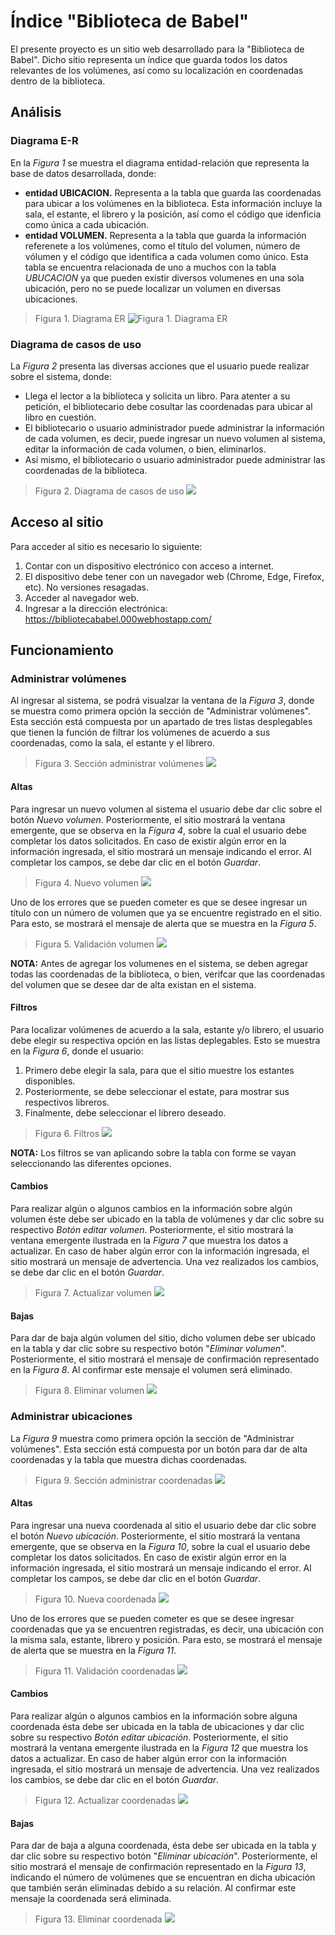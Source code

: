 # Índice "Biblioteca de Babel"
El presente proyecto es un sitio web desarrollado para la "Biblioteca de Babel". Dicho sitio representa un índice que guarda todos los datos relevantes de los volúmenes, así como su localización en coordenadas dentro de la biblioteca.

## Análisis
### Diagrama E-R
En la *Figura 1* se muestra el diagrama entidad-relación que representa la base de datos desarrollada, donde:
- **entidad UBICACION.** Representa a la tabla que guarda las coordenadas para ubicar a los volúmenes en la biblioteca. Esta información incluye la sala, el estante, el librero y la posición, así como el código que idenficia como única a cada ubicación.
- **entidad VOLUMEN.** Representa a la tabla que guarda la información referenete a los volúmenes, como el título del volumen, número de vólumen y el código que identifica a cada volumen como único. Esta tabla se encuentra relacionada de uno a muchos con la tabla *UBUCACION*  ya que pueden existir diversos volumenes en una sola ubicación, pero no se puede localizar un volumen en diversas ubicaciones.

> Figura 1. Diagrama ER
![Figura 1. Diagrama ER](https://bibliotecababel.000webhostapp.com/documentacion/diagrama_er.png "Figura 1. Diagrama ER")


### Diagrama de casos de uso
La *Figura 2* presenta las diversas acciones que el usuario puede realizar sobre el sistema, donde:
- Llega el lector a la biblioteca y solicita un libro. Para atenter a su petición, el bibliotecario debe cosultar las coordenadas para ubicar al libro en cuestión.
- El bibliotecario o usuario administrador puede administrar la información de cada volumen, es decir, puede ingresar un nuevo volumen al sistema, editar la información de cada volumen, o bien, eliminarlos.
- Así mismo, el bibliotecario o usuario administrador puede administrar las coordenadas de la biblioteca.

> Figura 2. Diagrama de casos de uso
![](https://bibliotecababel.000webhostapp.com/documentacion/UseCaseDiagram.png)
## Acceso al sitio
Para acceder al sitio es necesario lo siguiente:
1. Contar con un dispositivo electrónico con acceso a internet.
1. El dispositivo debe tener con un navegador web (Chrome, Edge, Firefox, etc). No versiones resagadas.
1. Acceder al navegador web.
1.  Ingresar a la dirección electrónica:  https://bibliotecababel.000webhostapp.com/

## Funcionamiento
### Administrar volúmenes
Al ingresar al sistema, se podrá visualzar la ventana de la *Figura 3*, donde se muestra como primera opción la sección de "Administrar volúmenes". Esta sección está compuesta por un apartado de tres listas desplegables que tienen la función de filtrar los volúmenes de acuerdo a sus coordenadas, como la sala, el estante y el librero.

> Figura 3. Sección administrar volúmenes
![](https://bibliotecababel.000webhostapp.com/documentacion/admin_volumen.png)

#### Altas
Para ingresar un nuevo volumen al sistema el usuario debe dar clic sobre el botón *Nuevo volumen*. Posteriormente, el sitio mostrará la ventana emergente, que se observa en la *Figura 4*, sobre la cual el usuario debe completar los datos solicitados. En caso de existir algún error en la información ingresada, el sitio mostrará un mensaje indicando el error. 
Al completar los campos, se debe dar clic en el botón *Guardar*.
> Figura 4. Nuevo volumen
![](https://bibliotecababel.000webhostapp.com/documentacion/nuevo_volumen.png)

Uno de los errores que se pueden cometer es que se desee ingresar un título con un número de volumen que ya se encuentre registrado en el sitio. Para esto, se mostrará el mensaje de alerta que se muestra en la *Figura 5*.

> Figura 5. Validación volumen
![](https://bibliotecababel.000webhostapp.com/documentacion/validar_volumen.png)

**NOTA:** Antes de agregar los volumenes en el sistema, se deben agregar todas las coordenadas de la biblioteca, o bien, verifcar que las coordenadas del volumen que se desee dar de alta existan en el sistema. 

#### Filtros
Para localizar volúmenes de acuerdo a la sala, estante y/o librero, el usuario debe elegir su respectiva opción en las listas deplegables. Esto se muestra en la *Figura 6*, donde el usuario:
1. Primero debe elegir la sala, para que el sitio muestre los estantes disponibles.
1. Posteriormente, se debe seleccionar el estate, para mostrar sus respectivos libreros.
1. Finalmente, debe seleccionar el librero deseado.

> Figura 6. Filtros
![](https://bibliotecababel.000webhostapp.com/documentacion/filtros.png)

**NOTA:** Los filtros se van aplicando sobre la tabla con forme se vayan seleccionando las diferentes opciones.

#### Cambios
Para realizar algún o algunos cambios en la información sobre algún volumen éste debe ser ubicado en la tabla de volúmenes y dar clic sobre su respectivo *Botón editar volumen*. Posteriormente, el sitio mostrará la ventana emergente ilustrada en la *Figura 7* que muestra los datos a actualizar. En caso de haber algún error con la información ingresada, el sitio mostrará un mensaje de advertencia.
Una vez realizados los cambios, se debe dar clic en el botón *Guardar*.

> Figura 7. Actualizar volumen
![](https://bibliotecababel.000webhostapp.com/documentacion/editar_volumen.png)

#### Bajas
Para dar de baja algún volumen del sitio, dicho volumen debe ser ubicado en la tabla y dar clic sobre su respectivo botón "*Eliminar volumen*". Posteriormente, el sitio mostrará el mensaje de confirmación representado en la *Figura 8*. Al confirmar este mensaje el volumen será eliminado.
> Figura 8. Eliminar volumen
![](https://bibliotecababel.000webhostapp.com/documentacion/eliminar_volumen.png)

### Administrar ubicaciones
La *Figura 9* muestra como primera opción la sección de "Administrar volúmenes". Esta sección está compuesta por un botón para dar de alta coordenadas y la tabla que muestra dichas coordenadas.

> Figura 9. Sección administrar coordenadas
![](https://bibliotecababel.000webhostapp.com/documentacion/admin_ubicaciones.png)

#### Altas
Para ingresar una nueva coordenada al sitio el usuario debe dar clic sobre el botón *Nuevo ubicación*. Posteriormente, el sitio mostrará la ventana emergente, que se observa en la *Figura 10*, sobre la cual el usuario debe completar los datos solicitados. En caso de existir algún error en la información ingresada, el sitio mostrará un mensaje indicando el error. 
Al completar los campos, se debe dar clic en el botón *Guardar*.
> Figura 10. Nueva coordenada
![](https://bibliotecababel.000webhostapp.com/documentacion/nueva_ubicacion.png)

Uno de los errores que se pueden cometer es que se desee ingresar coordenadas que ya se encuentren registradas, es decir, una ubicación con la misma sala, estante, librero y posición. Para esto, se mostrará el mensaje de alerta que se muestra en la *Figura 11*.

> Figura 11. Validación coordenadas
![](https://bibliotecababel.000webhostapp.com/documentacion/validar_coordenadas.png)

#### Cambios
Para realizar algún o algunos cambios en la información sobre alguna coordenada ésta debe ser ubicada en la tabla de ubicaciones y dar clic sobre su respectivo *Botón editar ubicación*. Posteriormente, el sitio mostrará la ventana emergente ilustrada en la *Figura 12* que muestra los datos a actualizar. En caso de haber algún error con la información ingresada, el sitio mostrará un mensaje de advertencia.
Una vez realizados los cambios, se debe dar clic en el botón *Guardar*.

> Figura 12. Actualizar coordenadas
![](https://bibliotecababel.000webhostapp.com/documentacion/editar_ubicacion.png)

#### Bajas
Para dar de baja a alguna coordenada, ésta debe ser ubicada en la tabla y dar clic sobre su respectivo botón "*Eliminar ubicación*". Posteriormente, el sitio mostrará el mensaje de confirmación representado en la *Figura 13*, índicando el número de volúmenes que se encuentran en dicha ubicación que también serán eliminadas debido a su relación. Al confirmar este mensaje la coordenada será eliminada.
> Figura 13. Eliminar coordenada
![](https://bibliotecababel.000webhostapp.com/documentacion/eliminar_ubicacion.png)
